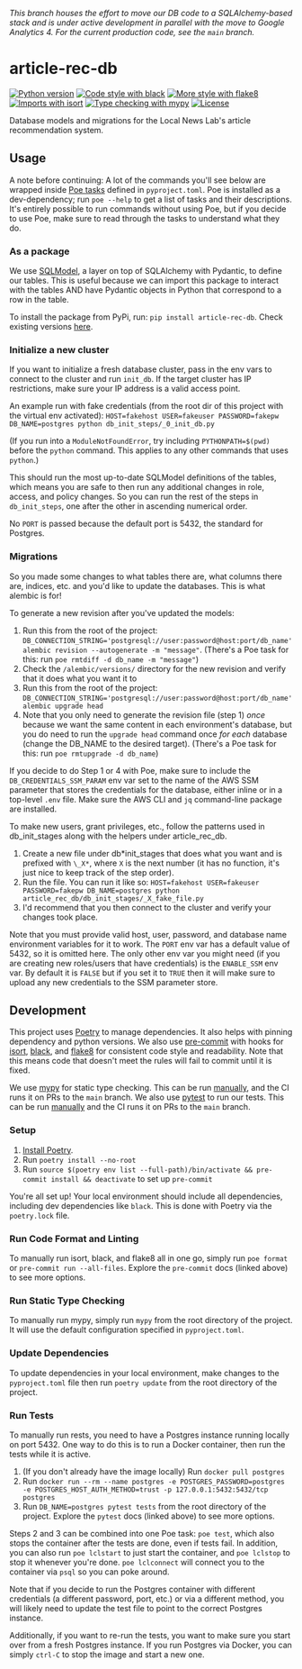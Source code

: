 _This branch houses the effort to move our DB code to a SQLAlchemy-based stack and is under active development in parallel with the move to Google Analytics 4. For the current production code, see the `main` branch._

# article-rec-db

<!-- [![Release](https://img.shields.io/github/v/release/LocalAtBrown/article-rec-db)](https://img.shields.io/github/v/release/LocalAtBrown/article-rec-db) -->
<!-- [![Build status](https://img.shields.io/github/workflow/status/LocalAtBrown/article-rec-db/merge-to-main)](https://img.shields.io/github/workflow/status/LocalAtBrown/article-rec-db/merge-to-main) -->

[![Python version](https://img.shields.io/badge/python_version-3.9-blue)](https://github.com/psf/black)
[![Code style with black](https://img.shields.io/badge/code_style-black-000000.svg)](https://github.com/psf/black)
[![More style with flake8](https://img.shields.io/badge/code_style-flake8-blue)](https://flake8.pycqa.org)
[![Imports with isort](https://img.shields.io/badge/%20imports-isort-blue)](https://pycqa.github.io/isort/)
[![Type checking with mypy](https://img.shields.io/badge/type_checker-mypy-blue)](https://mypy.readthedocs.io)
[![License](https://img.shields.io/github/license/LocalAtBrown/article-rec-db)](https://img.shields.io/github/license/LocalAtBrown/article-rec-db)

Database models and migrations for the Local News Lab's article recommendation system.

## Usage

A note before continuing: A lot of the commands you'll see below are wrapped inside [Poe tasks](https://poethepoet.natn.io/index.html) defined in `pyproject.toml`. Poe is installed as a dev-dependency; run `poe --help` to get a list of tasks and their descriptions. It's entirely possible to run commands without using Poe, but if you decide to use Poe, make sure to read through the tasks to understand what they do.

### As a package

We use [SQLModel](https://sqlmodel.tiangolo.com/), a layer on top of SQLAlchemy with Pydantic, to define our tables.
This is useful because we can import this package to interact with the tables AND have Pydantic objects in Python
that correspond to a row in the table.

To install the package from PyPi, run: `pip install article-rec-db`. Check existing versions
[here](https://pypi.org/project/article-rec-db/).

### Initialize a new cluster

If you want to initialize a fresh database cluster, pass in the env vars to connect to the cluster and run `init_db`.
If the target cluster has IP restrictions, make sure your IP address is a valid access point.

An example run with fake credentials (from the root dir of this project with the virtual env
activated):
`HOST=fakehost USER=fakeuser PASSWORD=fakepw DB_NAME=postgres python db_init_steps/_0_init_db.py`

(If you run into a `ModuleNotFoundError`, try including `PYTHONPATH=$(pwd)` before the `python` command. This applies to any other commands that uses `python`.)

This should run the most up-to-date SQLModel definitions of the tables, which means you are
safe to then run any additional changes in role, access, and policy changes. So you can
run the rest of the steps in `db_init_steps`, one after the other in ascending numerical order.

No `PORT` is passed because the default port is 5432, the standard for Postgres.

### Migrations

So you made some changes to what tables there are, what columns there are, indices, etc. and you'd like to
update the databases. This is what alembic is for!

To generate a new revision after you've updated the models:

1. Run this from the root of the project: `DB_CONNECTION_STRING='postgresql://user:password@host:port/db_name' alembic revision --autogenerate -m "message"`. (There's a Poe task for this: run `poe rmtdiff -d db_name -m "message"`)
2. Check the `/alembic/versions/` directory for the new revision and verify that it does what you want it to
3. Run this from the root of the project: `DB_CONNECTION_STRING='postgresql://user:password@host:port/db_name' alembic upgrade head`
4. Note that you only need to generate the revision file (step 1) _once_ because we want the same content in each environment's database, but you do need to run the `upgrade head` command once _for each_ database (change the DB_NAME to the desired target). (There's a Poe task for this: run `poe rmtupgrade -d db_name`)

If you decide to do Step 1 or 4 with Poe, make sure to include the `DB_CREDENTIALS_SSM_PARAM` env var set to the name of the AWS SSM parameter that stores the credentials for the database, either inline or in a top-level `.env` file. Make sure the AWS CLI and `jq` command-line package are installed.

To make new users, grant privileges, etc., follow the patterns used in db_init_stages along with the
helpers under article_rec_db.

1. Create a new file under db*init_stages that does what you want and is prefixed with `\_X*`, where `X` is the next number (it has no function, it's just nice to keep track of the step order).
2. Run the file. You can run it like so: `HOST=fakehost USER=fakeuser PASSWORD=fakepw DB_NAME=postgres python article_rec_db/db_init_stages/_X_fake_file.py`
3. I'd recommend that you then connect to the cluster and verify your changes took place.

Note that you must provide valid host, user, password, and database name environment variables for it to work. The `PORT`
env var has a default value of 5432, so it is omitted here. The only other env var you might need
(if you are creating new roles/users that have credentials) is the `ENABLE_SSM` env var. By default
it is `FALSE` but if you set it to `TRUE` then it will make sure to upload any new credentials to the
SSM parameter store.

## Development

This project uses [Poetry](https://python-poetry.org/) to manage dependencies. It also helps with pinning dependency and python
versions. We also use [pre-commit](https://pre-commit.com/) with hooks for [isort](https://pycqa.github.io/isort/),
[black](https://github.com/psf/black), and [flake8](https://flake8.pycqa.org/en/latest/) for consistent code style and
readability. Note that this means code that doesn't meet the rules will fail to commit until it is fixed.

We use [mypy](https://mypy.readthedocs.io/en/stable/index.html) for static type checking. This can be run [manually](#run-static-type-checking),
and the CI runs it on PRs to the `main` branch. We also use [pytest](https://docs.pytest.org/en/7.2.x/) to run our tests.
This can be run [manually](#run-tests) and the CI runs it on PRs to the `main` branch.

### Setup

1. [Install Poetry](https://python-poetry.org/docs/#installation).
2. Run `poetry install --no-root`
3. Run `source $(poetry env list --full-path)/bin/activate && pre-commit install && deactivate` to set up `pre-commit`

You're all set up! Your local environment should include all dependencies, including dev dependencies like `black`.
This is done with Poetry via the `poetry.lock` file.

### Run Code Format and Linting

To manually run isort, black, and flake8 all in one go, simply run `poe format` or `pre-commit run --all-files`. Explore the `pre-commit` docs (linked above)
to see more options.

### Run Static Type Checking

To manually run mypy, simply run `mypy` from the root directory of the project. It will use the default configuration
specified in `pyproject.toml`.

### Update Dependencies

To update dependencies in your local environment, make changes to the `pyproject.toml` file then run `poetry update` from the root directory of the project.

### Run Tests

To manually run rests, you need to have a Postgres instance running locally on port 5432. One way to do this
is to run a Docker container, then run the tests while it is active.

1. (If you don't already have the image locally) Run `docker pull postgres`
2. Run `docker run --rm --name postgres -e POSTGRES_PASSWORD=postgres -e POSTGRES_HOST_AUTH_METHOD=trust -p 127.0.0.1:5432:5432/tcp postgres`
3. Run `DB_NAME=postgres pytest tests` from the root directory of the project. Explore the `pytest` docs (linked above)
   to see more options.

Steps 2 and 3 can be combined into one Poe task: `poe test`, which also stops the container after the tests are done, even if tests fail. In addition, you can also run `poe lclstart` to just start the container, and `poe lclstop` to stop it whenever you're done. `poe lclconnect` will connect you to the container via `psql` so you can poke around.

Note that if you decide to run the Postgres container with different credentials (a different password, port, etc.) or
via a different method, you will likely need to update the test file to point to the correct Postgres instance.

Additionally, if you want to re-run the tests, you want to make sure you start over from a fresh Postgres
instance. If you run Postgres via Docker, you can simply `ctrl-C` to stop the image and start a new one.
